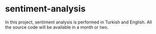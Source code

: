 # sentiment-analysis
In this project, sentiment analysis is performed in Turkish and English. All the source code will be available in a month or two.

